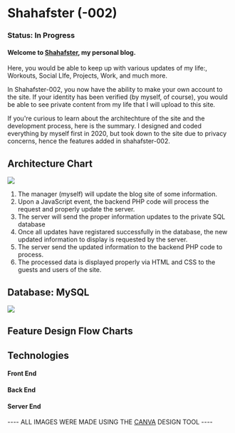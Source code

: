 # Shahafster (-002)

### Status: In Progress

#### Welcome to [Shahafster](), my personal blog.
Here, you would be able to keep up with various updates of my life:, Workouts, Social LIfe, Projects, Work, and much more.

In Shahafster-002, you now have the ability to make your own account to the site. If your identity has been verified (by myself, of course),
you would be able to see private content from my life that I will upload to this site.

If you're curious to learn about the architechture of the site and the development process, here is the summary.
I designed and coded everything by myself first in 2020, but took down to the site due to privacy concerns, hence the features added in shahafster-002.

## Architecture Chart
![](https://github.com/ShahafDan25/shahafster-002/blob/master/attachments/github_readme_001.png)

1. The manager (myself) will update the blog site of some information.
2. Upon a JavaScript event, the backend PHP code will process the request and properly update the server.
3. The server will send the proper information updates to the private SQL database
4. Once all updates have registared successfully in the database, the new updated information to display is requested by the server.
5. The server send the updated information to the backend PHP code to process.
6. The processed data is displayed properly via HTML and CSS to the guests and users of the site.
   
## Database: MySQL
![](https://github.com/ShahafDan25/shahafster-002/blob/master/attachments/github_readme_002.png)


## Feature Design Flow Charts

## Technologies
#### Front End

#### Back End

#### Server End


---- ALL IMAGES WERE MADE USING THE [CANVA](https://www.canva.com/) DESIGN TOOL ----
